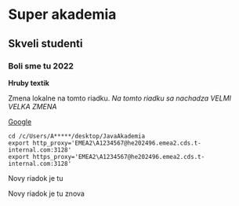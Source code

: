 # Super akademia
## Skveli studenti

### Boli sme tu 2022

**Hruby textik**

Zmena lokalne na tomto riadku.
_Na tomto riadku sa nachadza VELMI VELKA ZMENA_

[Google](www.google.com)

```
cd /c/Users/A*****/desktop/JavaAkademia
export http_proxy='EMEA2\A1234567@he202496.emea2.cds.t-internal.com:3128'
export https_proxy='EMEA2\A1234567@he202496.emea2.cds.t-internal.com:3128'
```

Novy riadok je tu


Novy riadok je tu znova
